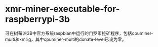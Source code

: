 # xmr-miner-executable-for-raspberrypi-3b
可在树莓派3B中官方系统raspbian中运行的门罗币挖矿程序，包括cpuminer-multi和xmrig，其中cpuminer-multi的donate-level已设为零。
